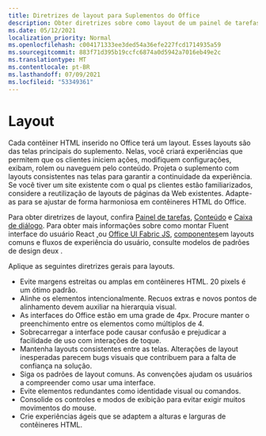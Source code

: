 ```yaml
---
title: Diretrizes de layout para Suplementos do Office
description: Obter diretrizes sobre como layout de um painel de tarefas ou caixa de diálogo em um Office Add-in.
ms.date: 05/12/2021
localization_priority: Normal
ms.openlocfilehash: c004171333ee3ded54a36efe227fcd1714935a59
ms.sourcegitcommit: 883f71d395b19ccfc6874a0d5942a7016eb49e2c
ms.translationtype: MT
ms.contentlocale: pt-BR
ms.lasthandoff: 07/09/2021
ms.locfileid: "53349361"
---
```

# <a name="layout"></a>Layout

Cada contêiner HTML inserido no Office terá um layout. Esses layouts são das telas principais do suplemento. Nelas, você criará experiências que permitem que os clientes iniciem ações, modifiquem configurações, exibam, rolem ou naveguem pelo conteúdo. Projeta o suplemento com layouts consistentes nas telas para garantir a continuidade da experiência. Se você tiver um site existente com o qual ps clientes estão familiarizados, considere a reutilização de layouts de páginas da Web existentes. Adapte-as para se ajustar de forma harmoniosa em contêineres HTML do Office.

Para obter diretrizes de layout, confira [Painel de tarefas](task-pane-add-ins.md), [Conteúdo](content-add-ins.md) e [Caixa de diálogo](dialog-boxes.md). Para obter mais informações sobre como montar Fluent interface do usuário React [,](using-office-ui-fabric-react.md)ou [Office UI Fabric JS](fabric-core.md), [componentes](ux-design-pattern-templates.md)em layouts comuns e fluxos de experiência do usuário, consulte modelos de padrões de design deux .

Aplique as seguintes diretrizes gerais para layouts.

- Evite margens estreitas ou amplas em contêineres HTML. 20 pixels é um ótimo padrão.
- Alinhe os elementos intencionalmente. Recuos extras e novos pontos de alinhamento devem auxiliar na hierarquia visual.
- As interfaces do Office estão em uma grade de 4px. Procure manter o preenchimento entre os elementos como múltiplos de 4.
- Sobrecarregar a interface pode causar confusão e prejudicar a facilidade de uso com interações de toque.
- Mantenha layouts consistentes entre as telas. Alterações de layout inesperadas parecem bugs visuais que contribuem para a falta de confiança na solução.
- Siga os padrões de layout comuns. As convenções ajudam os usuários a compreender como usar uma interface.
- Evite elementos redundantes como identidade visual ou comandos.
- Consolide os controles e modos de exibição para evitar exigir muitos movimentos do mouse.
- Crie experiências ágeis que se adaptem a alturas e larguras de contêineres HTML.

